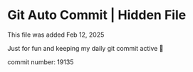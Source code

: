 # Git Auto Commit | Hidden File

This file was added Feb 12, 2025

Just for fun and keeping my daily git commit active 🤪

commit number: 19135
